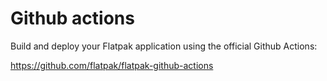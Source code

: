 # Github actions

Build and deploy your Flatpak application using the official Github Actions:

https://github.com/flatpak/flatpak-github-actions
